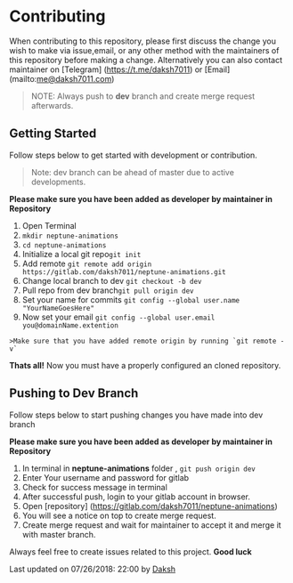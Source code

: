 # Contributing

When contributing to this repository, please first discuss the change you wish 
to make via issue,email, or any other method with the maintainers of this repository 
before making a change.
Alternatively you can also contact maintainer on [Telegram] (https://t.me/daksh7011) 
or [Email] (mailto:me@daksh7011.com)
>NOTE: Always push to **dev** branch and create merge request afterwards.

## Getting Started
  Follow steps below to get started with development or contribution.
  >Note: dev branch can be ahead of master due to active developments.

  **Please make sure you have been added as developer by maintainer in Repository**
  1.  Open Terminal
  2. `mkdir neptune-animations`
  3. `cd neptune-animations`
  4. Initialize a local git repo`git init`
  5. Add remote `git remote add origin https://gitlab.com/daksh7011/neptune-animations.git`
  6. Change local branch to dev `git checkout -b dev`
  6. Pull repo from dev branch`git pull origin dev`
  7. Set your name for commits `git config --global user.name "YourNameGoesHere"`
  8. Now set your email `git config --global user.email you@domainName.extention`

    >Make sure that you have added remote origin by running `git remote -v`

  **Thats all!** Now you must have a properly configured an cloned repository.

## Pushing to Dev Branch
   Follow steps below to start pushing changes you have made into dev branch

   **Please make sure you have been added as developer by maintainer in Repository**
   
   1. In terminal in **neptune-animations** folder , `git push origin dev`
   2. Enter Your username and password for gitlab
   3. Check for success message in terminal
   4. After successful push, login to your gitlab account in browser.
   5. Open [repository] (https://gitlab.com/daksh7011/neptune-animations)
   6. You will see a notice on top to create merge request.
   7. Create merge request and wait for maintainer to accept it and merge it with master branch.
       
Always feel free to create issues related to this project.
**Good luck**

Last updated on 07/26/2018: 22:00 by [Daksh](https://gitlab.com/daksh7011)